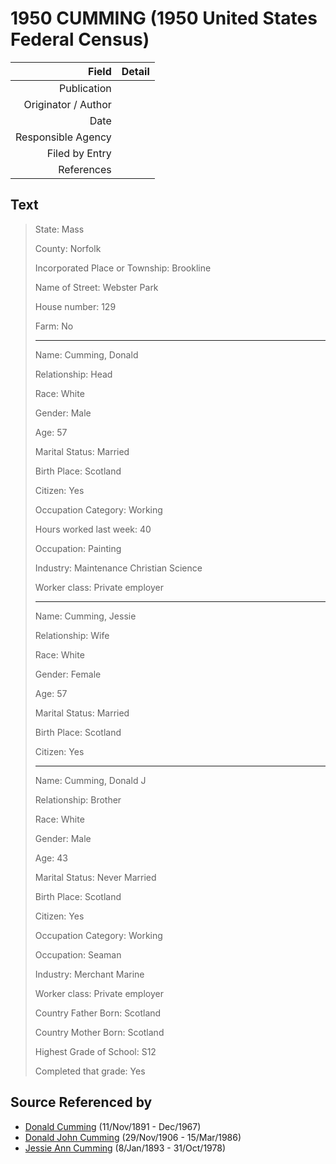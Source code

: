 ﻿---
layout: page
permalink: /sources/s72249896
---

# 1950 CUMMING (1950 United States Federal Census)

Field | Detail
---:|:---
Publication | 
Originator / Author | 
Date | 
Responsible Agency | 
Filed by Entry | 
References | 

## Text

> State: Mass
>
> County: Norfolk
>
> Incorporated Place or Township: Brookline
>
> Name of Street: Webster Park
>
> House number: 129
>
> Farm: No
>
> ---
>
> Name: Cumming, Donald
>
> Relationship: Head
>
> Race: White
>
> Gender: Male
>
> Age: 57
>
> Marital Status: Married
>
> Birth Place: Scotland
>
> Citizen: Yes
>
> Occupation Category: Working
>
> Hours worked last week: 40
>
> Occupation: Painting
>
> Industry: Maintenance Christian Science
>
> Worker class: Private employer
>
> ---
>
> Name: Cumming, Jessie
>
> Relationship: Wife
>
> Race: White
>
> Gender: Female
>
> Age: 57
>
> Marital Status: Married
>
> Birth Place: Scotland
>
> Citizen: Yes
>
> ---
>
> Name: Cumming, Donald J
>
> Relationship: Brother
>
> Race: White
>
> Gender: Male
>
> Age: 43
>
> Marital Status: Never Married
>
> Birth Place: Scotland
>
> Citizen: Yes
>
> Occupation Category: Working
>
> Occupation: Seaman
>
> Industry: Merchant Marine
>
> Worker class: Private employer
>
> Country Father Born: Scotland
>
> Country Mother Born: Scotland
>
> Highest Grade of School: S12
>
> Completed that grade: Yes
>

## Source Referenced by

* [Donald Cumming](../people/@11846578@-donald-cumming-b1891-11-11-d1967-12.md) (11/Nov/1891 - Dec/1967)
* [Donald John Cumming](../people/@22331378@-donald-john-cumming-b1906-11-29-d1986-3-15.md) (29/Nov/1906 - 15/Mar/1986)
* [Jessie Ann Cumming](../people/@66222886@-jessie-ann-cumming-b1893-1-8-d1978-10-31.md) (8/Jan/1893 - 31/Oct/1978)
